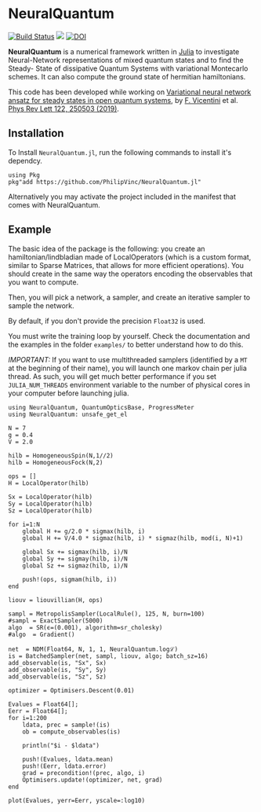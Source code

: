 # NeuralQuantum
[![Build Status](https://travis-ci.org/PhilipVinc/NeuralQuantum.jl.svg?branch=master)](https://travis-ci.org/PhilipVinc/NeuralQuantum.jl) [![](https://img.shields.io/badge/docs-dev-blue.svg)](https://philipvinc.github.io/NeuralQuantum.jl/dev) [![DOI](https://zenodo.org/badge/186389926.svg)](https://zenodo.org/badge/latestdoi/186389926)

**NeuralQuantum** is a numerical framework written in [Julia] to investigate
Neural-Network representations of mixed quantum states and to find the Steady-
State of dissipative Quantum Systems with variational Montecarlo schemes.
It can also compute the ground state of hermitian hamiltonians.

This code has been developed while working on [Variational neural network ansatz for steady states in open quantum systems](https://arxiv.org/abs/1902.10104), by [F. Vicentini] et al. [Phys Rev Lett 122, 250503 (2019)](https://link.aps.org/doi/10.1103/PhysRevLett.122.250503).

## Installation
To Install `NeuralQuantum.jl`, run the following commands to install it's dependcy.
```
using Pkg
pkg"add https://github.com/PhilipVinc/NeuralQuantum.jl"
```

Alternatively you may activate the project included in the manifest that comes with NeuralQuantum.


## Example
The basic idea of the package is the following: you create an hamiltonian/lindbladian made of LocalOperators (which is a custom format, similar to Sparse Matrices, that allows for more efficient operations).
You should create in the same way the operators encoding the observables that you want to compute.


Then, you will pick a network, a sampler, and create an iterative sampler to sample the network.

By default, if you don't provide the precision `Float32` is used.

You must write the training loop by yourself. Check the documentation and the examples in the folder `examples/` to better understand how to do this.

*IMPORTANT:* If you want to use multithreaded samplers (identified by a `MT` at the beginning of their name), you will launch one markov chain per julia thread. As such, you will get much better performance if you set `JULIA_NUM_THREADS` environment variable to the number of physical cores in your computer before launching julia.

```language=julia
using NeuralQuantum, QuantumOpticsBase, ProgressMeter
using NeuralQuantum: unsafe_get_el

N = 7
g = 0.4
V = 2.0

hilb = HomogeneousSpin(N,1//2)
hilb = HomogeneousFock(N,2)

ops = []
H = LocalOperator(hilb)

Sx = LocalOperator(hilb)
Sy = LocalOperator(hilb)
Sz = LocalOperator(hilb)

for i=1:N
    global H += g/2.0 * sigmax(hilb, i)
    global H += V/4.0 * sigmaz(hilb, i) * sigmaz(hilb, mod(i, N)+1)

    global Sx += sigmax(hilb, i)/N
    global Sy += sigmay(hilb, i)/N
    global Sz += sigmaz(hilb, i)/N

    push!(ops, sigmam(hilb, i))
end

liouv = liouvillian(H, ops)

sampl = MetropolisSampler(LocalRule(), 125, N, burn=100)
#sampl = ExactSampler(5000)
algo  = SR(ϵ=(0.001), algorithm=sr_cholesky)
#algo  = Gradient()

net  = NDM(Float64, N, 1, 1, NeuralQuantum.logℒ)
is = BatchedSampler(net, sampl, liouv, algo; batch_sz=16)
add_observable(is, "Sx", Sx)
add_observable(is, "Sy", Sy)
add_observable(is, "Sz", Sz)

optimizer = Optimisers.Descent(0.01)

Evalues = Float64[];
Eerr = Float64[];
for i=1:200
    ldata, prec = sample!(is)
    ob = compute_observables(is)

    println("$i - $ldata")

    push!(Evalues, ldata.mean)
    push!(Eerr, ldata.error)
    grad = precondition!(prec, algo, i)
    Optimisers.update!(optimizer, net, grad)
end

plot(Evalues, yerr=Eerr, yscale=:log10)
```

[Julia]: http://julialang.org
[F. Vicentini]: mailto:filippo.vicentini@univ-paris-diderot.fr
[Filippo Vicentini]: mailto:filippo.vicentini@univ-paris-diderot.fr

